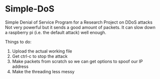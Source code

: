 # Simple-DoS
Simple Denial of Service Program for a Research Project on DDoS attacks
Not very powerful but it sends a good amount of packets.  It can slow down a raspberry pi (i.e. the default attack) well enough.

Things to do:
 1. Upload the actual working file 
 2. Get ctrl-c to stop the attack
 3. Make packets from scratch so we can get options to spoof our IP address
 4. Make the threading less messy
